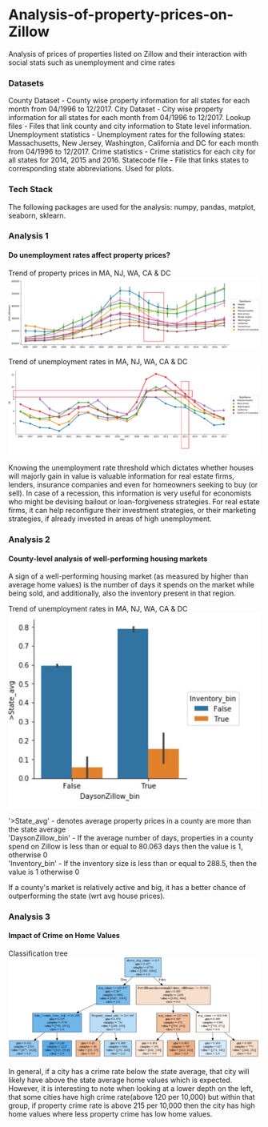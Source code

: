 # Analysis-of-property-prices-on-Zillow
Analysis of prices of properties listed on Zillow and their interaction with social stats such as unemployment and cime rates

### Datasets
County Dataset - County wise property information for all states for each month from 04/1996 to 12/2017. 
City Dataset - City wise property information for all states for each month from 04/1996 to 12/2017. 
Lookup files - Files that link county and city information to State level information.
Unemployment statistics - Unemployment rates for the following states: Massachusetts, New Jersey, Washington, California and DC for each month from 04/1996 to 12/2017. 
Crime statistics - Crime statistics for each city for all states for 2014, 2015 and 2016.
Statecode file - File that links states to corresponding state abbreviations. Used for plots.


### Tech Stack
The following packages are used for the analysis:
numpy, pandas, matplot, seaborn, sklearn.

### Analysis 1
#### Do unemployment rates affect property prices?

Trend of property prices in MA, NJ, WA, CA & DC
![alt text][logo]

[logo]: https://github.com/VNair88/Analysis-of-property-prices-on-Zillow/blob/master/Plots/Picture1.png  "Plot1"

Trend of unemployment rates in MA, NJ, WA, CA & DC
![alt text][logo1]

[logo1]: https://github.com/VNair88/Analysis-of-property-prices-on-Zillow/blob/master/Plots/Picture2.png  "Plot2"


Knowing the unemployment rate threshold which dictates whether houses will majorly gain in value is valuable information for real estate firms, lenders, insurance companies and even for homeowners seeking to buy (or sell). In case of a recession, this information is very useful for economists who might be devising bailout or loan-forgiveness strategies. For real estate firms, it can help reconfigure their investment strategies, or their marketing strategies, if already invested in areas of high unemployment.

### Analysis 2
#### County-level analysis of well-performing housing markets 
A sign of a well-performing housing market (as measured by higher than average home values) is the number of days it spends on the market while being sold, and additionally, also the inventory present in that region.

Trend of unemployment rates in MA, NJ, WA, CA & DC
![alt text][logo2]

[logo2]: https://github.com/VNair88/Analysis-of-property-prices-on-Zillow/blob/master/Plots/Capture.JPG  "Plot3"

'>State_avg' - denotes average property prices in a county are more than the state average <br>
'DaysonZillow_bin' - If the average number of days, properties in a county spend on Zillow is less than or equal to 80.063 days then the value is 1, otherwise 0 <br>
'Inventory_bin' - If the inventory size is less than or equal to 288.5, then the value is 1 otherwise 0


If a county's market is relatively active and big, it has a better chance of outperforming the state (wrt avg house prices).  

### Analysis 3
#### Impact of Crime on Home Values 

Classification tree
![alt text][logo3]

[logo3]: https://github.com/VNair88/Analysis-of-property-prices-on-Zillow/blob/master/Plots/Capture1.JPG  "Plot4"

In general, if a city has a crime rate below the state average, that city will likely have above the state average home values which is expected. 
However, it is interesting to note when looking at a lower depth on the left, that some cities have high crime rate(above 120 per 10,000) but within that group, if property crime rate is above 215 per 10,000 then the city has high home values where less property crime has low home values.
